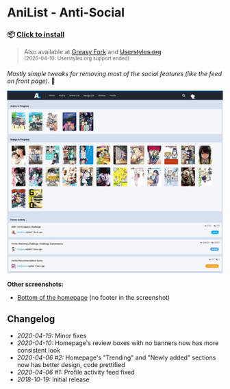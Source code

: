 # AniList - Anti-Social

### 📦 [Click to install](https://github.com/krisu5/userstyles/raw/master/AniList%20-%20Anti-Social/anilist_anti-social.user.css)

> Also available at [Greasy Fork](https://greasyfork.org/en/scripts/397799-anilist-anti-social) and ~~[Userstyles.org](https://userstyles.org/styles/165051/anilist-anti-social)~~<br>
<sup>(2020-04-10: Userstyles.org support ended)</sup>

*Mostly simple tweaks for removing most of the social features (like the feed on front page).* 🎎

![Userstyle screenshot](screenshots/1_homepage_top.jpg)

**Other screenshots:**
- [Bottom of the homepage](screenshots/2_homepage_bottom.jpg) (no footer in the screenshot)

## Changelog

- *2020-04-19:* Minor fixes
- *2020-04-10:* Homepage's review boxes with no banners now has more consistent look
- *2020-04-06 #2:* Homepage's "Trending" and "Newly added" sections now has better design, code prettified
- *2020-04-06 #1:* Profile activity feed fixed
- *2018-10-19:* Initial release